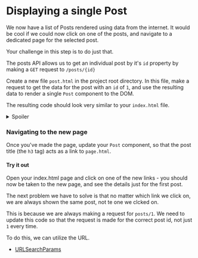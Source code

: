 # Displaying a single Post

We now have a list of Posts rendered using data from the internet. It would be cool if we could now click on one of the posts, and navigate to a dedicated page for the selected post.

Your challenge in this step is to do just that.

The posts API allows us to get an individual post by it's `id` property by making a `GET` request to `/posts/{id}`

Create a new file `post.html` in the project root directory. In this file, make a request to get the data for the post with an `id` of `1`, and use the resulting data to render a single `Post` component to the DOM.

The resulting code should look very similar to your `index.html` file.

<details>
  <summary>Spoiler</summary>

```html
...
<body>
  <div id="root"></div>
  <script src="components/Post.js"></script>
  <script src="lib/DOM.js"></script>
  <script src="lib/DataSource.js"></script>
  <script>
    const dom = new DOM('#root');
    const dataSource = new DataSource('https://jsonplaceholder.typicode.com');

    dataSource.get('/posts/1', function (post) {
      dom.render(Post(post));
    });
  </script>
</body>
...
  ```

</details>  


### Navigating to the new page
Once you've made the page, update your `Post` component, so that the post title (the `h3` tag) acts as a link to `page.html`.

#### Try it out
Open your index.html page and click on one of the new links - you should now be taken to the new page, and see the details just for the first post.

The next problem we have to solve is that no matter which link we click on, we are always shown the same post, not te one we clcked on.

This is because we are always making a request for `posts/1`. We need to update this code so that the request is made for the correct post id, not just `1` every time.

To do this, we can utilize the URL.

* [URLSearchParams](https://developer.mozilla.org/en-US/docs/Web/API/URLSearchParams)
